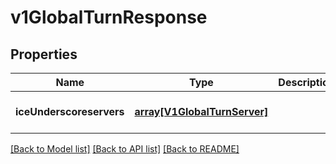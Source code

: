 # v1GlobalTurnResponse

## Properties
Name | Type | Description | Notes
------------ | ------------- | ------------- | -------------
**iceUnderscoreservers** | [**array[V1GlobalTurnServer]**](V1GlobalTurnServer.md) |  | [optional] [default to null]

[[Back to Model list]](../README.md#documentation-for-models) [[Back to API list]](../README.md#documentation-for-api-endpoints) [[Back to README]](../README.md)


